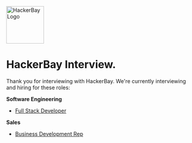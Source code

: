 <img src="https://raw.githubusercontent.com/hackerbay/interview/master/companylogo.png" alt="HackerBay Logo" width="100" height="100">

# HackerBay Interview. 

Thank you for interviewing with HackerBay. We're currently interviewing and hiring for these roles:

**Software Engineering**
- [Full Stack Developer](/software-full-stack.md)

**Sales**
- [Business Development Rep](/sales-bdr.md)


